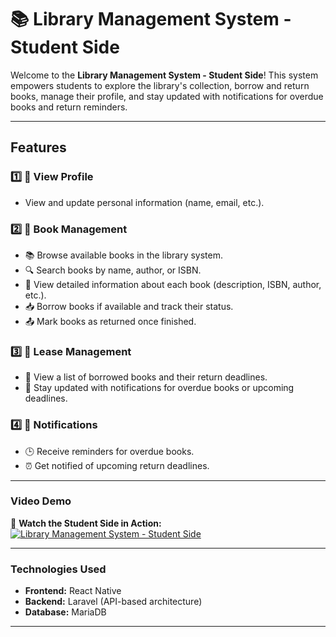 # 📚 Library Management System - Student Side  

Welcome to the **Library Management System - Student Side**! This system empowers students to explore the library's collection, borrow and return books, manage their profile, and stay updated with notifications for overdue books and return reminders.  

---

## **Features**  

### 1️⃣ **👤 View Profile**  
- View and update personal information (name, email, etc.).  

### 2️⃣ **📖 Book Management**  
- 📚 Browse available books in the library system.  
- 🔍 Search books by name, author, or ISBN.  
- 📝 View detailed information about each book (description, ISBN, author, etc.).  
- 📥 Borrow books if available and track their status.  
- 📤 Mark books as returned once finished.  

### 3️⃣ **📅 Lease Management**  
- 📜 View a list of borrowed books and their return deadlines.  
- 🔔 Stay updated with notifications for overdue books or upcoming deadlines.  

### 4️⃣ **🔔 Notifications**  
- 🕒 Receive reminders for overdue books.  
- ⏰ Get notified of upcoming return deadlines.  

---

### **Video Demo**  
🎥 **Watch the Student Side in Action:**  
[![Library Management System - Student Side](https://img.youtube.com/vi/v2aZmt1Eu8w/0.jpg)](https://youtu.be/v2aZmt1Eu8w)  

---

### **Technologies Used**  
- **Frontend:** React Native  
- **Backend:** Laravel (API-based architecture)  
- **Database:** MariaDB  

---
